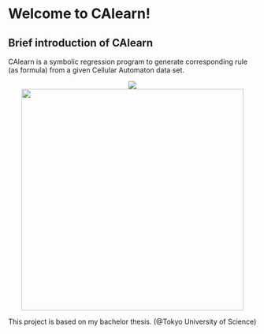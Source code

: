 # Welcome to CAlearn!
## Brief introduction of CAlearn
CAlearn is a symbolic regression program to generate corresponding rule (as formula) from a given Cellular Automaton data set.

<div align="center">
<img class="center" src="https://raw.githubusercontent.com/wiki/ChenShuMath/CAlearn/images/CAgif.gif"></div>
<div align="center">
<img class="center" width="450" height="450" src="https://raw.githubusercontent.com/wiki/ChenShuMath/CAlearn/images/combine.png"></div>

This project is based on my bachelor thesis. (@Tokyo University of Science)
